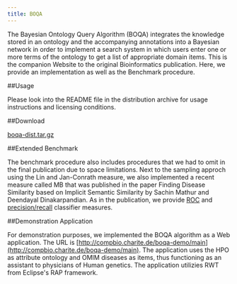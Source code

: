 ```yaml
---
title: BOQA
---
```


The Bayesian Ontology Query Algorithm (BOQA) integrates the knowledge stored in an ontology and the accompanying annotations into a Bayesian network in order to implement a search system in which users enter one or more terms of the ontology to get a list of appropriate domain items. This is the companion Website to the original Bioinformatics publication. Here, we provide an implementation as well as the Benchmark procedure.
 
##Usage

Please look into the README file in the distribution archive for usage instructions and licensing conditions.
 
##Download

[boqa-dist.tar.gz](http://compbio.charite.de/contao/index.php/boqa.html?file=tl_files/boqa/boqa-dist.tar.gz)

##Extended Benchmark

The benchmark procedure also includes procedures that we had to omit in the final publication due to space limitations. Next to the sampling approch using the Lin and Jan-Conrath measure, we also implemented a recent measure called MB that was published in the paper Finding Disease Similarity based on Implicit Semantic Similarity by Sachin Mathur and Deendayal Dinakarpandian. As in the publication, we provide [ROC](http://compbio.charite.de/contao/tl_files/boqa/roc-results.html) and [precision/recall](http://compbio.charite.de/contao/tl_files/boqa/pr-results.html) classifier measures.

##Demonstration Application

For demonstration purposes, we implemented the BOQA algorithm as a Web application. The URL is [http://compbio.charite.de/boqa-demo/main](http://compbio.charite.de/boqa-demo/main). The application uses the HPO as attribute ontology and OMIM diseases as items, thus functioning as an assistant to physicians of Human genetics. The application utilizies RWT from Eclipse's RAP framework.
